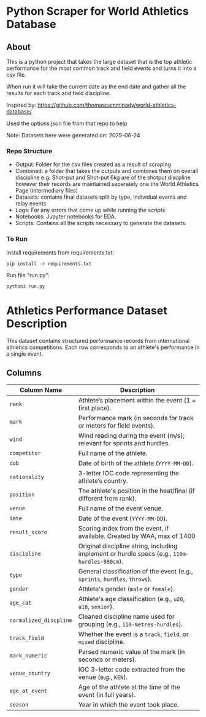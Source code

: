# Python Scraper for World Athletics Database

## About
This is a python project that takes the large dataset that is the top athletic performance for the most common track and field events and turns it into a csv file.

When run it will take the current date as the end date and gather all the results for each track and field discipline. 

Inspired by: https://github.com/thomascamminady/world-athletics-database/

Used the options.json file from that repo to help

Note: Datasets here were generated on: 2025-06-24

### Repo Structure
 - Output: Folder for the csv files created as a result of scraping
 - Combined: a folder that takes the outputs and combines them on overall discipline e.g. Shot-put and Shot-put 6kg are of the shotput discpline however their records are maintained seperately one the World Athletics Page (intermediary files)
 - Datasets: contains final datasets split by type, individual events and relay events
 - Logs: For any errors that come up while running the scripts
 - Notebooks: Jupyter notebooks for EDA.
 - Scripts: Contains all the scripts necessary to generate the datasets.

### To Run
Install requirements from requirements.txt:
    
    pip install -r requirements.txt

Run file "run.py":
    
    python3 run.py

# Athletics Performance Dataset Description

This dataset contains structured performance records from international athletics competitions. Each row corresponds to an athlete's performance in a single event.

## Columns

| Column Name           | Description                                                                 |
|------------------------|-----------------------------------------------------------------------------|
| `rank`                | Athlete’s placement within the event (1 = first place).                     |
| `mark`                | Performance mark (in seconds for track or meters for field events).         |
| `wind`                | Wind reading during the event (m/s); relevant for sprints and hurdles.      |
| `competitor`          | Full name of the athlete.                                                   |
| `dob`                 | Date of birth of the athlete (`YYYY-MM-DD`).                                |
| `nationality`         | 3-letter IOC code representing the athlete’s country.                       |
| `position`            | The athlete's position in the heat/final (if different from rank).          |
| `venue`               | Full name of the event venue.                                               |
| `date`                | Date of the event (`YYYY-MM-DD`).                                           |
| `result_score`        | Scoring index from the event, if available. Created by WAA, max of 1400                   |
| `discipline`          | Original discipline string, including implement or hurdle specs (e.g., `110m-hurdles-990cm`). |
| `type`                | General classification of the event (e.g., `sprints`, `hurdles`, `throws`). |
| `gender`              | Athlete's gender (`male` or `female`).                                      |
| `age_cat`        | Athlete's age classification (e.g., `u20`, `u18`, `senior`).                |
| `normalized_discpline`| Cleaned discipline name used for grouping (e.g., `110-metres-hurdles`).     |
| `track_field`         | Whether the event is a `track`, `field`, or `mixed` discipline.             |
| `mark_numeric`        | Parsed numeric value of the mark (in seconds or meters).                    |
| `venue_country`  | IOC 3-letter code extracted from the venue (e.g., `KEN`).                   |
| `age_at_event`        | Age of the athlete at the time of the event (in full years).                |
| `season`              | Year in which the event took place.                                         |
